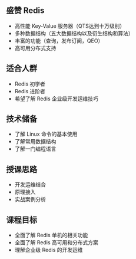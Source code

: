 ## 盛赞 Redis

- 高性能 Key-Value 服务器（QTS达到十万级别）
- 多种数据结构（五大数据结构以及衍生结构和算法）
- 丰富的功能（查询，发布订阅，QEO）
- 高可用分布式支持



## 适合人群

- Redis 初学者
- Redis 进阶者
- 希望了解 Redis 企业级开发运维技巧



## 技术储备

- 了解 Linux 命令的基本使用
- 了解常用数据结构
- 了解一门编程语言



## 授课思路

- 开发运维结合
- 原理接入
- 实战案例分析



## 课程目标

- 全面了解 Redis 单机的相关功能
- 全面了解 Redis 高可用和分布式方案
- 理解企业级 Redis 的开发运维



